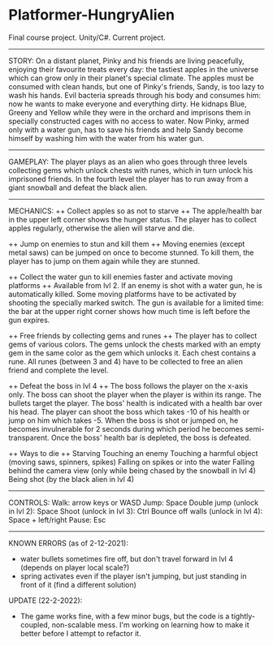 # Platformer-HungryAlien
Final course project. Unity/C#. Current project. 

****************************

STORY:
On a distant planet, Pinky and his friends are living peacefully, enjoying their favourite treats every day: the tastiest apples in the universe which can grow only in their planet's special climate. 
The apples must be consumed with clean hands, but one of Pinky's friends, Sandy, is too lazy to wash his hands.
Evil bacteria spreads through his body and consumes him: now he wants to make everyone and everything dirty.
He kidnaps Blue, Greeny and Yellow while they were in the orchard and imprisons them in specially constructed cages with no access to water.
Now Pinky, armed only with a water gun, has to save his friends and help Sandy become himself by washing him with the water from his water gun. 

****************************

GAMEPLAY:
The player plays as an alien who goes through three levels collecting gems which unlock chests with runes, which in turn unlock his imprisoned friends.
In the fourth level the player has to run away from a giant snowball and defeat the black alien.

****************************

MECHANICS:
++ Collect apples so as not to starve ++
The apple/health bar in the upper left corner shows the hunger status.
The player has to collect apples regularly, otherwise the alien will starve and die.

++ Jump on enemies to stun and kill them ++
Moving enemies (except metal saws) can be jumped on once to become stunned. 
To kill them, the player has to jump on them again while they are stunned.

++ Collect the water gun to kill enemies faster and activate moving platforms ++
Available from lvl 2.
If an enemy is shot with a water gun, he is automatically killed.
Some moving platforms have to be activated by shooting the specially marked switch.
The gun is available for a limited time: the bar at the upper right corner shows how much time is left before the gun expires.

++ Free friends by collecting gems and runes ++
The player has to collect gems of various colors.
The gems unlock the chests marked with an empty gem in the same color as the gem which unlocks it.
Each chest contains a rune.
All runes (between 3 and 4) have to be collected to free an alien friend and complete the level.

++ Defeat the boss in lvl 4 ++
The boss follows the player on the x-axis only.
The boss can shoot the player when the player is within its range. The bullets target the player.
The boss' health is indicated with a health bar over his head.
The player can shoot the boss which takes -10 of his health or jump on him which takes -5.
When the boss is shot or jumped on, he becomes invulnerable for 2 seconds during which period he becomes semi-transparent.
Once the boss' health bar is depleted, the boss is defeated.

++ Ways to die ++
Starving
Touching an enemy
Touching a harmful object (moving saws, spinners, spikes)
Falling on spikes or into the water
Falling behind the camera view (only while being chased by the snowball in lvl 4)
Being shot (by the black alien in lvl 4)

****************************

CONTROLS:
Walk: arrow keys or WASD
Jump: Space
Double jump (unlock in lvl 2): Space
Shoot (unlock in lvl 3): Ctrl
Bounce off walls (unlock in lvl 4): Space + left/right
Pause: Esc

****************************

KNOWN ERRORS (as of 2-12-2021): 
+ water bullets sometimes fire off, but don't travel forward in lvl 4 (depends on player local scale?)
+ spring activates even if the player isn't jumping, but just standing in front of it (find a different solution)

UPDATE (22-2-2022):
+ The game works fine, with a few minor bugs, but the code is a tightly-coupled, non-scalable mess. I'm working on learning how to make it better before I attempt to refactor it.

